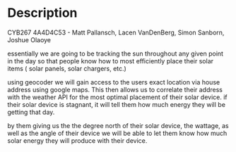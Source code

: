 # Description

CYB267 4A4D4C53 - Matt Pallansch, Lacen VanDenBerg, Simon Sanborn, Joshue Olaoye


essentially we are going to be tracking the sun throughout any given point in the day 
so that people know how to most efficiently place their solar items ( solar panels, solar chargers, etc.)

using geocoder we will gain access to the users exact location via house address using google maps. This then allows 
us to correlate their address with the weather API for the most optimal placement of their solar device. if their solar device is
stagnant, it will tell them how much energy they will be getting that day.

by them giving us the the degree north of their solar device, the wattage, as well as the angle of their device we will be able
to let them know how much solar energy they will produce with their device.
